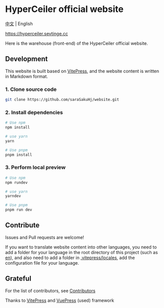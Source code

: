 # HyperCeiler official website

[中文](/README.md) | English

https://hyperceiler.sevtinge.cc

Here is the warehouse (front-end) of the HyperCeiler official website.

## Development

This website is built based on [VitePress](https://vitepress.dev), and the website content is written in Markdown format.

### 1. Clone source code

```bash
git clone https://github.com/saraSakuHj/website.git
```

### 2. Install dependencies

```bash
# Use npm
npm install

# use yarn
yarn

# Use pnpm
pnpm install
```

### 3. Perform local preview

```bash
# Use npm
npm rundev

# use yarn
yarndev

# Use pnpm
pnpm run dev
```

## Contribute

Issues and Pull requests are welcome!

If you want to translate website content into other languages, you need to add a folder for your language in the root directory of this project (such as [en](/en)), and also need to add a folder in [.vitepress/locales](/.vitepress/locales), add the configuration file for your language.

## Grateful

For the list of contributors, see [Contributors](https://github.com/ReChronoRain/website/graphs/contributors)

Thanks to [VitePress](https://vitepress.dev) and [VuePress](https://v2.vuepress.vuejs.org) (used) framework
